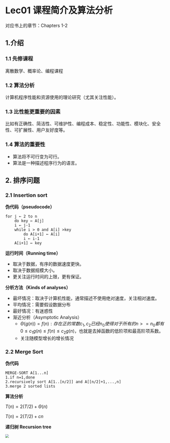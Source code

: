 # Lec01 课程简介及算法分析

对应书上的章节：Chapters 1-2

## 1.介绍

### 1.1 先修课程

离散数学、概率论、编程课程

### 1.2 算法分析

计算机程序性能和资源使用的理论研究（尤其关注性能）。

### 1.3 比性能更重要的因素

比如有正确性、简洁性、可维护性、编程成本、稳定性、功能性、模块化、安全性、可扩展性、用户友好度等。

### 1.4 算法的重要性

- 算法将不可行变为可行。
- 算法是一种描述程序行为的语言。



## 2. 排序问题

### 2.1 Insertion sort

**伪代码（pseudocode）**

```
for j ← 2 to n
    do key ← A[j]
    i ← j-1
    while i > 0 and A[i] >key
        do A[i+1] ← A[i]
        i ← i-1
    A[i+1] ← key
```

**运行时间（Running time）**

* 取决于数据，有序的数据速度更快。
* 取决于数据规模大小。
* 更关注运行时间的上限，更有保证。

**分析方法（Kinds of analyses）**

* 最坏情况：取决于计算机性能，通常描述不使用绝对速度，关注相对速度。
* 平均情况：需要假设数据分布
* 最好情况：有迷惑性
* 渐近分析（Asymptotic Analysis）
  * $\Theta(g(n))={f(n):存在正的常数c_1,c_2已经n_0使得对于所有的n>=n_0都有0\leq c_1g(n)\leq f(n)\leq c_2g(n)}$，也就是去掉函数的低阶项和最高阶项系数。
  * 关注随模型增长的增长情况



### 2.2 Merge Sort

**伪代码**

```
MERGE-SORT A[1...n]
1.if n=1,done
2.recursively sort A[1..[n/2]] and A[[n/2]+1,...,n]
3.merge 2 sorted lists
```

**算法分析**

$T(n)=2(T/2)+\Theta(n)$

$T(n)=2(T/2)+c n$

**递归树 Recursion tree**

<img src="https://ftp.bmp.ovh/imgs/2021/03/20e766da834288c8.png" style="zoom:67%;" />